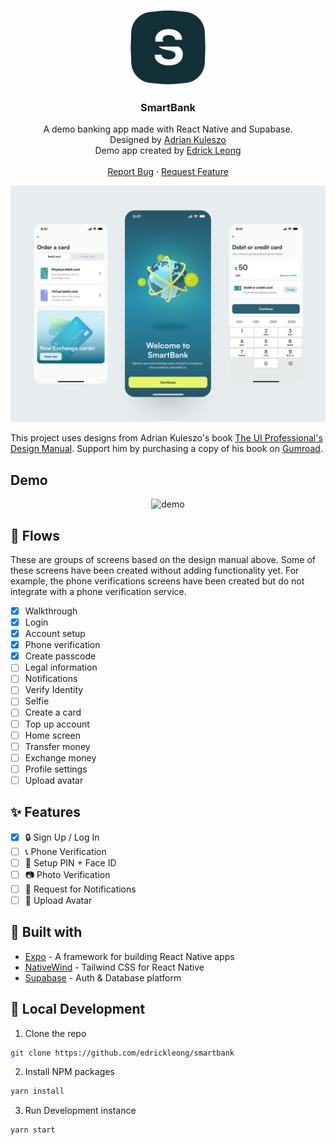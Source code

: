 <p align="center">
  <a href="https://github.com/edrickleong/smartbank">
    <img src="docs/images/smartbank-logo.svg" alt="Logo" width="120" height="120">
  </a>

<h3 align="center">SmartBank</h3>

<p align="center">
    A demo banking app made with React Native and Supabase. 
    <br />
    Designed by <a href="https://twitter.com/uiuxadrian">Adrian Kuleszo</a>
    <br />
    Demo app created by <a href="https://twitter.com/edrickleong_">Edrick Leong</a>
    <br />
    <br />
    <a href="https://github.com/edrickleong/smartbank/issues">Report Bug</a>
    ·
    <a href="https://github.com/edrickleong/smartbank/issues">Request Feature</a>
</p>

![Mockup](docs/images/mockup.png)

This project uses designs from Adrian Kuleszo's
book [The UI Professional's Design Manual](https://uiadrian.gumroad.com/l/design-manual). Support him by purchasing a
copy of his book on [Gumroad](https://uiadrian.gumroad.com/l/design-manual).

## Demo
<p align="center">
  <img src="docs/demo.gif" alt="demo" width="360" />
</p>

## 📱 Flows

These are groups of screens based on the design manual above.
Some of these screens have been created without adding functionality yet. For example,
the phone verifications screens have been created but do not integrate with a phone verification service.

- [x] Walkthrough
- [x] Login
- [x] Account setup
- [x] Phone verification
- [x] Create passcode
- [ ] Legal information
- [ ] Notifications
- [ ] Verify Identity
- [ ] Selfie
- [ ] Create a card
- [ ] Top up account
- [ ] Home screen
- [ ] Transfer money
- [ ] Exchange money
- [ ] Profile settings
- [ ] Upload avatar

## ✨ Features

- [x] 🔒 Sign Up / Log In
- [ ] 📞 Phone Verification
- [ ] 🔐 Setup PIN + Face ID
- [ ] 📷 Photo Verification
- [ ] 🔔 Request for Notifications
- [ ] 👤 Upload Avatar

## 🔧 Built with
- [Expo](https://expo.dev/) - A framework for building React Native apps
- [NativeWind](https://www.nativewind.dev/) - Tailwind CSS for React Native
- [Supabase](https://supabase.com/) - Auth & Database platform

## 🚀 Local Development

1. Clone the repo

```sh
git clone https://github.com/edrickleong/smartbank
```

2. Install NPM packages

```sh
yarn install
```

3. Run Development instance

```
yarn start
```
